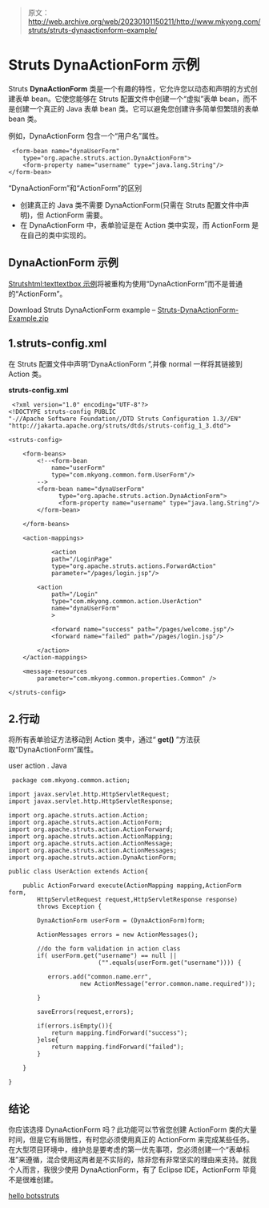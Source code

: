 > 原文：<http://web.archive.org/web/20230101150211/http://www.mkyong.com/struts/struts-dynaactionform-example/>

# Struts DynaActionForm 示例

Struts **DynaActionForm** 类是一个有趣的特性，它允许您以动态和声明的方式创建表单 bean。它使您能够在 Struts 配置文件中创建一个“虚拟”表单 bean，而不是创建一个真正的 Java 表单 bean 类。它可以避免您创建许多简单但繁琐的表单 bean 类。

例如，DynaActionForm 包含一个“用户名”属性。

```
 <form-bean name="dynaUserForm"   
	type="org.apache.struts.action.DynaActionForm">
    <form-property name="username" type="java.lang.String"/>
</form-bean> 
```

“DynaActionForm”和“ActionForm”的区别

*   创建真正的 Java 类不需要 DynaActionForm(只需在 Struts 配置文件中声明)，但 ActionForm 需要。
*   在 DynaActionForm 中，表单验证是在 Action 类中实现，而 ActionForm 是在自己的类中实现的。

## DynaActionForm 示例

[Struts<html:text>textbox 示例](http://web.archive.org/web/20200417115557/http://www.mkyong.com/struts/struts-htmltext-textbox-example/)将被重构为使用“DynaActionForm”而不是普通的“ActionForm”。

Download Struts DynaActionForm example – [Struts-DynaActionForm-Example.zip](http://web.archive.org/web/20200417115557/http://www.mkyong.com/wp-content/uploads/2010/04/Struts-DynaActionForm-Example.zip)

## 1.struts-config.xml

在 Struts 配置文件中声明“DynaActionForm ”,并像 normal 一样将其链接到 Action 类。

**struts-config.xml**

```
 <?xml version="1.0" encoding="UTF-8"?>
<!DOCTYPE struts-config PUBLIC 
"-//Apache Software Foundation//DTD Struts Configuration 1.3//EN" 
"http://jakarta.apache.org/struts/dtds/struts-config_1_3.dtd">

<struts-config>

	<form-beans>
		<!--<form-bean
			name="userForm"
			type="com.mkyong.common.form.UserForm"/>
		-->
		<form-bean name="dynaUserForm"   
		      type="org.apache.struts.action.DynaActionForm">
		      <form-property name="username" type="java.lang.String"/>
		</form-bean>

	</form-beans>

	<action-mappings>

	        <action
			path="/LoginPage"
			type="org.apache.struts.actions.ForwardAction"
			parameter="/pages/login.jsp"/>

		<action
			path="/Login"
			type="com.mkyong.common.action.UserAction"
			name="dynaUserForm"
			>	

			<forward name="success" path="/pages/welcome.jsp"/>
			<forward name="failed" path="/pages/login.jsp"/>

		</action>
	</action-mappings>

	<message-resources
		parameter="com.mkyong.common.properties.Common" />

</struts-config> 
```

## 2.行动

将所有表单验证方法移动到 Action 类中，通过“ **get()** ”方法获取“DynaActionForm”属性。

user action . Java

```
 package com.mkyong.common.action;

import javax.servlet.http.HttpServletRequest;
import javax.servlet.http.HttpServletResponse;

import org.apache.struts.action.Action;
import org.apache.struts.action.ActionForm;
import org.apache.struts.action.ActionForward;
import org.apache.struts.action.ActionMapping;
import org.apache.struts.action.ActionMessage;
import org.apache.struts.action.ActionMessages;
import org.apache.struts.action.DynaActionForm;

public class UserAction extends Action{

	public ActionForward execute(ActionMapping mapping,ActionForm form,
		HttpServletRequest request,HttpServletResponse response) 
        throws Exception {

		DynaActionForm userForm = (DynaActionForm)form;

		ActionMessages errors = new ActionMessages();

		//do the form validation in action class
	    if( userForm.get("username") == null || 
                         ("".equals(userForm.get("username")))) {

	       errors.add("common.name.err",
                    new ActionMessage("error.common.name.required"));

	    }

	    saveErrors(request,errors);

	    if(errors.isEmpty()){
	        return mapping.findForward("success");
	    }else{
	        return mapping.findForward("failed");
	    }

	}

} 
```

## 结论

你应该选择 DynaActionForm 吗？此功能可以节省您创建 ActionForm 类的大量时间，但是它有局限性，有时您必须使用真正的 ActionForm 来完成某些任务。在大型项目环境中，维护总是要考虑的第一优先事项，您必须创建一个“表单标准”来遵循，混合使用这两者是不实际的，除非您有非常坚实的理由来支持。就我个人而言，我很少使用 DynaActionForm，有了 Eclipse IDE，ActionForm 毕竟不是很难创建。

[hello bots](http://web.archive.org/web/20200417115557/https://mkyong.com/hello-bots)[struts](http://web.archive.org/web/20200417115557/https://mkyong.com/tag/struts/)<input type="hidden" id="mkyong-current-postId" value="4579">